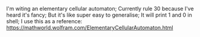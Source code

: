 I'm witing an elementary cellular automaton;
Currently rule 30 because I've heard it's fancy;
But it's like super easy to generalise;
It will print 1 and 0 in shell;
I use this as a reference:
        https://mathworld.wolfram.com/ElementaryCellularAutomaton.html
